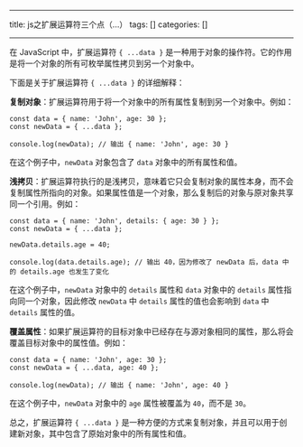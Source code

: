
--- 
title:  js之扩展运算符三个点（...） 
tags: []
categories: [] 

---
在 JavaScript 中，扩展运算符 `{ ...data }` 是一种用于对象的操作符。它的作用是将一个对象的所有可枚举属性拷贝到另一个对象中。

下面是关于扩展运算符 `{ ...data }` 的详细解释：

**复制对象**：扩展运算符用于将一个对象中的所有属性复制到另一个对象中。例如：

```
const data = { name: 'John', age: 30 };
const newData = { ...data };

console.log(newData); // 输出 { name: 'John', age: 30 }

```

在这个例子中，`newData` 对象包含了 `data` 对象中的所有属性和值。

**浅拷贝**：扩展运算符执行的是浅拷贝，意味着它只会复制对象的属性本身，而不会复制属性所指向的对象。如果属性值是一个对象，那么复制后的对象与原对象共享同一个引用。例如：

```
const data = { name: 'John', details: { age: 30 } };
const newData = { ...data };

newData.details.age = 40;

console.log(data.details.age); // 输出 40，因为修改了 newData 后，data 中的 details.age 也发生了变化

```

在这个例子中，`newData` 对象中的 `details` 属性和 `data` 对象中的 `details` 属性指向同一个对象，因此修改 `newData` 中 `details` 属性的值也会影响到 `data` 中 `details` 属性的值。

**覆盖属性**：如果扩展运算符的目标对象中已经存在与源对象相同的属性，那么将会覆盖目标对象中的属性值。例如：

```
const data = { name: 'John', age: 30 };
const newData = { ...data, age: 40 };

console.log(newData); // 输出 { name: 'John', age: 40 }

```

在这个例子中，`newData` 对象中的 `age` 属性被覆盖为 `40`，而不是 `30`。

总之，扩展运算符 `{ ...data }` 是一种方便的方式来复制对象，并且可以用于创建新对象，其中包含了原始对象中的所有属性和值。
